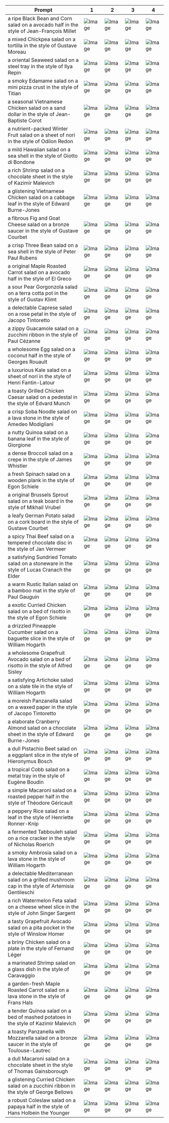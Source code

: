 | Prompt | 1 | 2 | 3 | 4 |
|-|-|-|-|-|
| a ripe Black Bean and Corn salad on a avocado half in the style of Jean-François Millet | ![Image](https://salad-benchmark-public-assets.s3.us-east-2.amazonaws.com/sdxl/997a7167-750f-4f72-8036-d92d79216292-0.jpg) | ![Image](https://salad-benchmark-public-assets.s3.us-east-2.amazonaws.com/sdxl/997a7167-750f-4f72-8036-d92d79216292-1.jpg) | ![Image](https://salad-benchmark-public-assets.s3.us-east-2.amazonaws.com/sdxl/997a7167-750f-4f72-8036-d92d79216292-2.jpg) | ![Image](https://salad-benchmark-public-assets.s3.us-east-2.amazonaws.com/sdxl/997a7167-750f-4f72-8036-d92d79216292-3.jpg) |
| a mixed Chickpea salad on a tortilla in the style of Gustave Moreau | ![Image](https://salad-benchmark-public-assets.s3.us-east-2.amazonaws.com/sdxl/de675edb-f0df-4ea7-966d-2af0c28d2beb-0.jpg) | ![Image](https://salad-benchmark-public-assets.s3.us-east-2.amazonaws.com/sdxl/de675edb-f0df-4ea7-966d-2af0c28d2beb-1.jpg) | ![Image](https://salad-benchmark-public-assets.s3.us-east-2.amazonaws.com/sdxl/de675edb-f0df-4ea7-966d-2af0c28d2beb-2.jpg) | ![Image](https://salad-benchmark-public-assets.s3.us-east-2.amazonaws.com/sdxl/de675edb-f0df-4ea7-966d-2af0c28d2beb-3.jpg) |
| a oriental Seaweed salad on a steel tray in the style of Ilya Repin | ![Image](https://salad-benchmark-public-assets.s3.us-east-2.amazonaws.com/sdxl/8211d410-eda7-4e50-90e0-ad23e429110f-0.jpg) | ![Image](https://salad-benchmark-public-assets.s3.us-east-2.amazonaws.com/sdxl/8211d410-eda7-4e50-90e0-ad23e429110f-1.jpg) | ![Image](https://salad-benchmark-public-assets.s3.us-east-2.amazonaws.com/sdxl/8211d410-eda7-4e50-90e0-ad23e429110f-2.jpg) | ![Image](https://salad-benchmark-public-assets.s3.us-east-2.amazonaws.com/sdxl/8211d410-eda7-4e50-90e0-ad23e429110f-3.jpg) |
| a smoky Edamame salad on a mini pizza crust in the style of Titian | ![Image](https://salad-benchmark-public-assets.s3.us-east-2.amazonaws.com/sdxl/2429326f-c052-4681-be36-5ebf190675f8-0.jpg) | ![Image](https://salad-benchmark-public-assets.s3.us-east-2.amazonaws.com/sdxl/2429326f-c052-4681-be36-5ebf190675f8-1.jpg) | ![Image](https://salad-benchmark-public-assets.s3.us-east-2.amazonaws.com/sdxl/2429326f-c052-4681-be36-5ebf190675f8-2.jpg) | ![Image](https://salad-benchmark-public-assets.s3.us-east-2.amazonaws.com/sdxl/2429326f-c052-4681-be36-5ebf190675f8-3.jpg) |
| a seasonal Vietnamese Chicken salad on a sand dollar in the style of Jean-Baptiste Corot | ![Image](https://salad-benchmark-public-assets.s3.us-east-2.amazonaws.com/sdxl/0d2933d5-586b-41f2-bcb8-dafab7a89e89-0.jpg) | ![Image](https://salad-benchmark-public-assets.s3.us-east-2.amazonaws.com/sdxl/0d2933d5-586b-41f2-bcb8-dafab7a89e89-1.jpg) | ![Image](https://salad-benchmark-public-assets.s3.us-east-2.amazonaws.com/sdxl/0d2933d5-586b-41f2-bcb8-dafab7a89e89-2.jpg) | ![Image](https://salad-benchmark-public-assets.s3.us-east-2.amazonaws.com/sdxl/0d2933d5-586b-41f2-bcb8-dafab7a89e89-3.jpg) |
| a nutrient-packed Winter Fruit salad on a sheet of nori in the style of Odilon Redon | ![Image](https://salad-benchmark-public-assets.s3.us-east-2.amazonaws.com/sdxl/1f386232-ea81-4e24-9728-5f9867d9c857-0.jpg) | ![Image](https://salad-benchmark-public-assets.s3.us-east-2.amazonaws.com/sdxl/1f386232-ea81-4e24-9728-5f9867d9c857-1.jpg) | ![Image](https://salad-benchmark-public-assets.s3.us-east-2.amazonaws.com/sdxl/1f386232-ea81-4e24-9728-5f9867d9c857-2.jpg) | ![Image](https://salad-benchmark-public-assets.s3.us-east-2.amazonaws.com/sdxl/1f386232-ea81-4e24-9728-5f9867d9c857-3.jpg) |
| a mild Hawaiian salad on a sea shell in the style of Giotto di Bondone | ![Image](https://salad-benchmark-public-assets.s3.us-east-2.amazonaws.com/sdxl/6e5290da-e488-4dc3-85fe-19d69c2045a4-0.jpg) | ![Image](https://salad-benchmark-public-assets.s3.us-east-2.amazonaws.com/sdxl/6e5290da-e488-4dc3-85fe-19d69c2045a4-1.jpg) | ![Image](https://salad-benchmark-public-assets.s3.us-east-2.amazonaws.com/sdxl/6e5290da-e488-4dc3-85fe-19d69c2045a4-2.jpg) | ![Image](https://salad-benchmark-public-assets.s3.us-east-2.amazonaws.com/sdxl/6e5290da-e488-4dc3-85fe-19d69c2045a4-3.jpg) |
| a rich Shrimp salad on a chocolate sheet in the style of Kazimir Malevich | ![Image](https://salad-benchmark-public-assets.s3.us-east-2.amazonaws.com/sdxl/65811f5a-67fa-41dd-b138-ccbe6041e2e4-0.jpg) | ![Image](https://salad-benchmark-public-assets.s3.us-east-2.amazonaws.com/sdxl/65811f5a-67fa-41dd-b138-ccbe6041e2e4-1.jpg) | ![Image](https://salad-benchmark-public-assets.s3.us-east-2.amazonaws.com/sdxl/65811f5a-67fa-41dd-b138-ccbe6041e2e4-2.jpg) | ![Image](https://salad-benchmark-public-assets.s3.us-east-2.amazonaws.com/sdxl/65811f5a-67fa-41dd-b138-ccbe6041e2e4-3.jpg) |
| a glistening Vietnamese Chicken salad on a cabbage leaf in the style of Edward Burne-Jones | ![Image](https://salad-benchmark-public-assets.s3.us-east-2.amazonaws.com/sdxl/52c1d432-78ff-436e-9d91-eab56592d1a5-0.jpg) | ![Image](https://salad-benchmark-public-assets.s3.us-east-2.amazonaws.com/sdxl/52c1d432-78ff-436e-9d91-eab56592d1a5-1.jpg) | ![Image](https://salad-benchmark-public-assets.s3.us-east-2.amazonaws.com/sdxl/52c1d432-78ff-436e-9d91-eab56592d1a5-2.jpg) | ![Image](https://salad-benchmark-public-assets.s3.us-east-2.amazonaws.com/sdxl/52c1d432-78ff-436e-9d91-eab56592d1a5-3.jpg) |
| a fibrous Fig and Goat Cheese salad on a bronze saucer in the style of Gustave Courbet | ![Image](https://salad-benchmark-public-assets.s3.us-east-2.amazonaws.com/sdxl/92d1f2ad-933e-4115-aec2-4ab818a84a98-0.jpg) | ![Image](https://salad-benchmark-public-assets.s3.us-east-2.amazonaws.com/sdxl/92d1f2ad-933e-4115-aec2-4ab818a84a98-1.jpg) | ![Image](https://salad-benchmark-public-assets.s3.us-east-2.amazonaws.com/sdxl/92d1f2ad-933e-4115-aec2-4ab818a84a98-2.jpg) | ![Image](https://salad-benchmark-public-assets.s3.us-east-2.amazonaws.com/sdxl/92d1f2ad-933e-4115-aec2-4ab818a84a98-3.jpg) |
| a crisp Three Bean salad on a sea shell in the style of Peter Paul Rubens | ![Image](https://salad-benchmark-public-assets.s3.us-east-2.amazonaws.com/sdxl/36aaddaf-3786-4d3c-920f-41a9007c8e7b-0.jpg) | ![Image](https://salad-benchmark-public-assets.s3.us-east-2.amazonaws.com/sdxl/36aaddaf-3786-4d3c-920f-41a9007c8e7b-1.jpg) | ![Image](https://salad-benchmark-public-assets.s3.us-east-2.amazonaws.com/sdxl/36aaddaf-3786-4d3c-920f-41a9007c8e7b-2.jpg) | ![Image](https://salad-benchmark-public-assets.s3.us-east-2.amazonaws.com/sdxl/36aaddaf-3786-4d3c-920f-41a9007c8e7b-3.jpg) |
| a original Maple Roasted Carrot salad on a avocado half in the style of El Greco | ![Image](https://salad-benchmark-public-assets.s3.us-east-2.amazonaws.com/sdxl/4f72902c-783e-4cab-ac8d-e84094f55c95-0.jpg) | ![Image](https://salad-benchmark-public-assets.s3.us-east-2.amazonaws.com/sdxl/4f72902c-783e-4cab-ac8d-e84094f55c95-1.jpg) | ![Image](https://salad-benchmark-public-assets.s3.us-east-2.amazonaws.com/sdxl/4f72902c-783e-4cab-ac8d-e84094f55c95-2.jpg) | ![Image](https://salad-benchmark-public-assets.s3.us-east-2.amazonaws.com/sdxl/4f72902c-783e-4cab-ac8d-e84094f55c95-3.jpg) |
| a sour Pear Gorgonzola salad on a terra cotta pot in the style of Gustav Klimt | ![Image](https://salad-benchmark-public-assets.s3.us-east-2.amazonaws.com/sdxl/deaf90d0-af32-4f45-be5e-31d7b4320355-0.jpg) | ![Image](https://salad-benchmark-public-assets.s3.us-east-2.amazonaws.com/sdxl/deaf90d0-af32-4f45-be5e-31d7b4320355-1.jpg) | ![Image](https://salad-benchmark-public-assets.s3.us-east-2.amazonaws.com/sdxl/deaf90d0-af32-4f45-be5e-31d7b4320355-2.jpg) | ![Image](https://salad-benchmark-public-assets.s3.us-east-2.amazonaws.com/sdxl/deaf90d0-af32-4f45-be5e-31d7b4320355-3.jpg) |
| a delectable Caprese salad on a rose petal in the style of Jacopo Tintoretto | ![Image](https://salad-benchmark-public-assets.s3.us-east-2.amazonaws.com/sdxl/64426b33-1d77-4de4-968b-48a76fb04dac-0.jpg) | ![Image](https://salad-benchmark-public-assets.s3.us-east-2.amazonaws.com/sdxl/64426b33-1d77-4de4-968b-48a76fb04dac-1.jpg) | ![Image](https://salad-benchmark-public-assets.s3.us-east-2.amazonaws.com/sdxl/64426b33-1d77-4de4-968b-48a76fb04dac-2.jpg) | ![Image](https://salad-benchmark-public-assets.s3.us-east-2.amazonaws.com/sdxl/64426b33-1d77-4de4-968b-48a76fb04dac-3.jpg) |
| a zippy Guacamole salad on a zucchini ribbon in the style of Paul Cézanne | ![Image](https://salad-benchmark-public-assets.s3.us-east-2.amazonaws.com/sdxl/a3f771b2-9505-46b2-93d1-b8a68c2ef14c-0.jpg) | ![Image](https://salad-benchmark-public-assets.s3.us-east-2.amazonaws.com/sdxl/a3f771b2-9505-46b2-93d1-b8a68c2ef14c-1.jpg) | ![Image](https://salad-benchmark-public-assets.s3.us-east-2.amazonaws.com/sdxl/a3f771b2-9505-46b2-93d1-b8a68c2ef14c-2.jpg) | ![Image](https://salad-benchmark-public-assets.s3.us-east-2.amazonaws.com/sdxl/a3f771b2-9505-46b2-93d1-b8a68c2ef14c-3.jpg) |
| a wholesome Egg salad on a coconut half in the style of Georges Rouault | ![Image](https://salad-benchmark-public-assets.s3.us-east-2.amazonaws.com/sdxl/86afe14b-7ea1-48c7-8c8f-b6c9aa4ee666-0.jpg) | ![Image](https://salad-benchmark-public-assets.s3.us-east-2.amazonaws.com/sdxl/86afe14b-7ea1-48c7-8c8f-b6c9aa4ee666-1.jpg) | ![Image](https://salad-benchmark-public-assets.s3.us-east-2.amazonaws.com/sdxl/86afe14b-7ea1-48c7-8c8f-b6c9aa4ee666-2.jpg) | ![Image](https://salad-benchmark-public-assets.s3.us-east-2.amazonaws.com/sdxl/86afe14b-7ea1-48c7-8c8f-b6c9aa4ee666-3.jpg) |
| a luxurious Kale salad on a sheet of nori in the style of Henri Fantin-Latour | ![Image](https://salad-benchmark-public-assets.s3.us-east-2.amazonaws.com/sdxl/38ba87b9-d737-42ac-ab64-f9160bd9fa32-0.jpg) | ![Image](https://salad-benchmark-public-assets.s3.us-east-2.amazonaws.com/sdxl/38ba87b9-d737-42ac-ab64-f9160bd9fa32-1.jpg) | ![Image](https://salad-benchmark-public-assets.s3.us-east-2.amazonaws.com/sdxl/38ba87b9-d737-42ac-ab64-f9160bd9fa32-2.jpg) | ![Image](https://salad-benchmark-public-assets.s3.us-east-2.amazonaws.com/sdxl/38ba87b9-d737-42ac-ab64-f9160bd9fa32-3.jpg) |
| a toasty Grilled Chicken Caesar salad on a pedestal in the style of Edvard Munch | ![Image](https://salad-benchmark-public-assets.s3.us-east-2.amazonaws.com/sdxl/6504201f-3960-4858-ad38-1d86b1827e01-0.jpg) | ![Image](https://salad-benchmark-public-assets.s3.us-east-2.amazonaws.com/sdxl/6504201f-3960-4858-ad38-1d86b1827e01-1.jpg) | ![Image](https://salad-benchmark-public-assets.s3.us-east-2.amazonaws.com/sdxl/6504201f-3960-4858-ad38-1d86b1827e01-2.jpg) | ![Image](https://salad-benchmark-public-assets.s3.us-east-2.amazonaws.com/sdxl/6504201f-3960-4858-ad38-1d86b1827e01-3.jpg) |
| a crisp Soba Noodle salad on a lava stone in the style of Amedeo Modigliani | ![Image](https://salad-benchmark-public-assets.s3.us-east-2.amazonaws.com/sdxl/2b9e4fec-ddd9-4fe6-9fb1-19b98bb8866c-0.jpg) | ![Image](https://salad-benchmark-public-assets.s3.us-east-2.amazonaws.com/sdxl/2b9e4fec-ddd9-4fe6-9fb1-19b98bb8866c-1.jpg) | ![Image](https://salad-benchmark-public-assets.s3.us-east-2.amazonaws.com/sdxl/2b9e4fec-ddd9-4fe6-9fb1-19b98bb8866c-2.jpg) | ![Image](https://salad-benchmark-public-assets.s3.us-east-2.amazonaws.com/sdxl/2b9e4fec-ddd9-4fe6-9fb1-19b98bb8866c-3.jpg) |
| a nutty Quinoa salad on a banana leaf in the style of Giorgione | ![Image](https://salad-benchmark-public-assets.s3.us-east-2.amazonaws.com/sdxl/405433d0-3c25-4b68-9c53-dc7d45fa8a8b-0.jpg) | ![Image](https://salad-benchmark-public-assets.s3.us-east-2.amazonaws.com/sdxl/405433d0-3c25-4b68-9c53-dc7d45fa8a8b-1.jpg) | ![Image](https://salad-benchmark-public-assets.s3.us-east-2.amazonaws.com/sdxl/405433d0-3c25-4b68-9c53-dc7d45fa8a8b-2.jpg) | ![Image](https://salad-benchmark-public-assets.s3.us-east-2.amazonaws.com/sdxl/405433d0-3c25-4b68-9c53-dc7d45fa8a8b-3.jpg) |
| a dense Broccoli salad on a crepe in the style of James Whistler | ![Image](https://salad-benchmark-public-assets.s3.us-east-2.amazonaws.com/sdxl/b2f89d28-fa0c-4702-afc8-ab9d6582a612-0.jpg) | ![Image](https://salad-benchmark-public-assets.s3.us-east-2.amazonaws.com/sdxl/b2f89d28-fa0c-4702-afc8-ab9d6582a612-1.jpg) | ![Image](https://salad-benchmark-public-assets.s3.us-east-2.amazonaws.com/sdxl/b2f89d28-fa0c-4702-afc8-ab9d6582a612-2.jpg) | ![Image](https://salad-benchmark-public-assets.s3.us-east-2.amazonaws.com/sdxl/b2f89d28-fa0c-4702-afc8-ab9d6582a612-3.jpg) |
| a fresh Spinach salad on a wooden plank in the style of Egon Schiele | ![Image](https://salad-benchmark-public-assets.s3.us-east-2.amazonaws.com/sdxl/0c3aaf46-3e72-4044-b8da-f3886e56650d-0.jpg) | ![Image](https://salad-benchmark-public-assets.s3.us-east-2.amazonaws.com/sdxl/0c3aaf46-3e72-4044-b8da-f3886e56650d-1.jpg) | ![Image](https://salad-benchmark-public-assets.s3.us-east-2.amazonaws.com/sdxl/0c3aaf46-3e72-4044-b8da-f3886e56650d-2.jpg) | ![Image](https://salad-benchmark-public-assets.s3.us-east-2.amazonaws.com/sdxl/0c3aaf46-3e72-4044-b8da-f3886e56650d-3.jpg) |
| a original Brussels Sprout salad on a teak board in the style of Mikhail Vrubel | ![Image](https://salad-benchmark-public-assets.s3.us-east-2.amazonaws.com/sdxl/dd8fa189-7bee-4387-bb22-94be2b9d3d69-0.jpg) | ![Image](https://salad-benchmark-public-assets.s3.us-east-2.amazonaws.com/sdxl/dd8fa189-7bee-4387-bb22-94be2b9d3d69-1.jpg) | ![Image](https://salad-benchmark-public-assets.s3.us-east-2.amazonaws.com/sdxl/dd8fa189-7bee-4387-bb22-94be2b9d3d69-2.jpg) | ![Image](https://salad-benchmark-public-assets.s3.us-east-2.amazonaws.com/sdxl/dd8fa189-7bee-4387-bb22-94be2b9d3d69-3.jpg) |
| a leafy German Potato salad on a cork board in the style of Gustave Courbet | ![Image](https://salad-benchmark-public-assets.s3.us-east-2.amazonaws.com/sdxl/108889e2-7fcb-4a54-bea7-96f8003f7bc3-0.jpg) | ![Image](https://salad-benchmark-public-assets.s3.us-east-2.amazonaws.com/sdxl/108889e2-7fcb-4a54-bea7-96f8003f7bc3-1.jpg) | ![Image](https://salad-benchmark-public-assets.s3.us-east-2.amazonaws.com/sdxl/108889e2-7fcb-4a54-bea7-96f8003f7bc3-2.jpg) | ![Image](https://salad-benchmark-public-assets.s3.us-east-2.amazonaws.com/sdxl/108889e2-7fcb-4a54-bea7-96f8003f7bc3-3.jpg) |
| a spicy Thai Beef salad on a tempered chocolate disc in the style of Jan Vermeer | ![Image](https://salad-benchmark-public-assets.s3.us-east-2.amazonaws.com/sdxl/732b4f33-5843-4a96-b71e-a7fb13512039-0.jpg) | ![Image](https://salad-benchmark-public-assets.s3.us-east-2.amazonaws.com/sdxl/732b4f33-5843-4a96-b71e-a7fb13512039-1.jpg) | ![Image](https://salad-benchmark-public-assets.s3.us-east-2.amazonaws.com/sdxl/732b4f33-5843-4a96-b71e-a7fb13512039-2.jpg) | ![Image](https://salad-benchmark-public-assets.s3.us-east-2.amazonaws.com/sdxl/732b4f33-5843-4a96-b71e-a7fb13512039-3.jpg) |
| a satisfying Sundried Tomato salad on a stoneware in the style of Lucas Cranach the Elder | ![Image](https://salad-benchmark-public-assets.s3.us-east-2.amazonaws.com/sdxl/9dd9c9c0-f13c-4661-909e-ee7c02ae6943-0.jpg) | ![Image](https://salad-benchmark-public-assets.s3.us-east-2.amazonaws.com/sdxl/9dd9c9c0-f13c-4661-909e-ee7c02ae6943-1.jpg) | ![Image](https://salad-benchmark-public-assets.s3.us-east-2.amazonaws.com/sdxl/9dd9c9c0-f13c-4661-909e-ee7c02ae6943-2.jpg) | ![Image](https://salad-benchmark-public-assets.s3.us-east-2.amazonaws.com/sdxl/9dd9c9c0-f13c-4661-909e-ee7c02ae6943-3.jpg) |
| a warm Rustic Italian salad on a bamboo mat in the style of Paul Gauguin | ![Image](https://salad-benchmark-public-assets.s3.us-east-2.amazonaws.com/sdxl/47b48860-edd4-433d-86e7-36e1a9295e29-0.jpg) | ![Image](https://salad-benchmark-public-assets.s3.us-east-2.amazonaws.com/sdxl/47b48860-edd4-433d-86e7-36e1a9295e29-1.jpg) | ![Image](https://salad-benchmark-public-assets.s3.us-east-2.amazonaws.com/sdxl/47b48860-edd4-433d-86e7-36e1a9295e29-2.jpg) | ![Image](https://salad-benchmark-public-assets.s3.us-east-2.amazonaws.com/sdxl/47b48860-edd4-433d-86e7-36e1a9295e29-3.jpg) |
| a exotic Curried Chicken salad on a bed of risotto in the style of Egon Schiele | ![Image](https://salad-benchmark-public-assets.s3.us-east-2.amazonaws.com/sdxl/f7f9aae6-d180-42d2-a15c-07004d7c6e38-0.jpg) | ![Image](https://salad-benchmark-public-assets.s3.us-east-2.amazonaws.com/sdxl/f7f9aae6-d180-42d2-a15c-07004d7c6e38-1.jpg) | ![Image](https://salad-benchmark-public-assets.s3.us-east-2.amazonaws.com/sdxl/f7f9aae6-d180-42d2-a15c-07004d7c6e38-2.jpg) | ![Image](https://salad-benchmark-public-assets.s3.us-east-2.amazonaws.com/sdxl/f7f9aae6-d180-42d2-a15c-07004d7c6e38-3.jpg) |
| a drizzled Pineapple Cucumber salad on a baguette slice in the style of William Hogarth | ![Image](https://salad-benchmark-public-assets.s3.us-east-2.amazonaws.com/sdxl/04984f54-5f30-4ac0-84f8-b395796b3c8e-0.jpg) | ![Image](https://salad-benchmark-public-assets.s3.us-east-2.amazonaws.com/sdxl/04984f54-5f30-4ac0-84f8-b395796b3c8e-1.jpg) | ![Image](https://salad-benchmark-public-assets.s3.us-east-2.amazonaws.com/sdxl/04984f54-5f30-4ac0-84f8-b395796b3c8e-2.jpg) | ![Image](https://salad-benchmark-public-assets.s3.us-east-2.amazonaws.com/sdxl/04984f54-5f30-4ac0-84f8-b395796b3c8e-3.jpg) |
| a wholesome Grapefruit Avocado salad on a bed of risotto in the style of Alfred Sisley | ![Image](https://salad-benchmark-public-assets.s3.us-east-2.amazonaws.com/sdxl/5ac47fba-bb8e-44d1-909c-941ed63f41ce-0.jpg) | ![Image](https://salad-benchmark-public-assets.s3.us-east-2.amazonaws.com/sdxl/5ac47fba-bb8e-44d1-909c-941ed63f41ce-1.jpg) | ![Image](https://salad-benchmark-public-assets.s3.us-east-2.amazonaws.com/sdxl/5ac47fba-bb8e-44d1-909c-941ed63f41ce-2.jpg) | ![Image](https://salad-benchmark-public-assets.s3.us-east-2.amazonaws.com/sdxl/5ac47fba-bb8e-44d1-909c-941ed63f41ce-3.jpg) |
| a satisfying Artichoke salad on a slate tile in the style of William Hogarth | ![Image](https://salad-benchmark-public-assets.s3.us-east-2.amazonaws.com/sdxl/0383cab0-3349-42e8-92ff-df56d6d91aff-0.jpg) | ![Image](https://salad-benchmark-public-assets.s3.us-east-2.amazonaws.com/sdxl/0383cab0-3349-42e8-92ff-df56d6d91aff-1.jpg) | ![Image](https://salad-benchmark-public-assets.s3.us-east-2.amazonaws.com/sdxl/0383cab0-3349-42e8-92ff-df56d6d91aff-2.jpg) | ![Image](https://salad-benchmark-public-assets.s3.us-east-2.amazonaws.com/sdxl/0383cab0-3349-42e8-92ff-df56d6d91aff-3.jpg) |
| a moreish Panzanella salad on a waxed paper in the style of Jacopo Tintoretto | ![Image](https://salad-benchmark-public-assets.s3.us-east-2.amazonaws.com/sdxl/0862f9f2-8d80-4611-9329-dbe6c657640e-0.jpg) | ![Image](https://salad-benchmark-public-assets.s3.us-east-2.amazonaws.com/sdxl/0862f9f2-8d80-4611-9329-dbe6c657640e-1.jpg) | ![Image](https://salad-benchmark-public-assets.s3.us-east-2.amazonaws.com/sdxl/0862f9f2-8d80-4611-9329-dbe6c657640e-2.jpg) | ![Image](https://salad-benchmark-public-assets.s3.us-east-2.amazonaws.com/sdxl/0862f9f2-8d80-4611-9329-dbe6c657640e-3.jpg) |
| a elaborate Cranberry Almond salad on a chocolate sheet in the style of Edward Burne-Jones | ![Image](https://salad-benchmark-public-assets.s3.us-east-2.amazonaws.com/sdxl/9a0ff217-1c9b-4bf7-9a7d-ae2fd7a03baa-0.jpg) | ![Image](https://salad-benchmark-public-assets.s3.us-east-2.amazonaws.com/sdxl/9a0ff217-1c9b-4bf7-9a7d-ae2fd7a03baa-1.jpg) | ![Image](https://salad-benchmark-public-assets.s3.us-east-2.amazonaws.com/sdxl/9a0ff217-1c9b-4bf7-9a7d-ae2fd7a03baa-2.jpg) | ![Image](https://salad-benchmark-public-assets.s3.us-east-2.amazonaws.com/sdxl/9a0ff217-1c9b-4bf7-9a7d-ae2fd7a03baa-3.jpg) |
| a dull Pistachio Beet salad on a eggplant slice in the style of Hieronymus Bosch | ![Image](https://salad-benchmark-public-assets.s3.us-east-2.amazonaws.com/sdxl/f9f99383-9fc8-4b28-b726-7124e1f55fc9-0.jpg) | ![Image](https://salad-benchmark-public-assets.s3.us-east-2.amazonaws.com/sdxl/f9f99383-9fc8-4b28-b726-7124e1f55fc9-1.jpg) | ![Image](https://salad-benchmark-public-assets.s3.us-east-2.amazonaws.com/sdxl/f9f99383-9fc8-4b28-b726-7124e1f55fc9-2.jpg) | ![Image](https://salad-benchmark-public-assets.s3.us-east-2.amazonaws.com/sdxl/f9f99383-9fc8-4b28-b726-7124e1f55fc9-3.jpg) |
| a tropical Cobb salad on a metal tray in the style of Eugène Boudin | ![Image](https://salad-benchmark-public-assets.s3.us-east-2.amazonaws.com/sdxl/300069a7-028c-4dab-9ab8-1fee53096f49-0.jpg) | ![Image](https://salad-benchmark-public-assets.s3.us-east-2.amazonaws.com/sdxl/300069a7-028c-4dab-9ab8-1fee53096f49-1.jpg) | ![Image](https://salad-benchmark-public-assets.s3.us-east-2.amazonaws.com/sdxl/300069a7-028c-4dab-9ab8-1fee53096f49-2.jpg) | ![Image](https://salad-benchmark-public-assets.s3.us-east-2.amazonaws.com/sdxl/300069a7-028c-4dab-9ab8-1fee53096f49-3.jpg) |
| a simple Macaroni salad on a roasted pepper half in the style of Théodore Géricault | ![Image](https://salad-benchmark-public-assets.s3.us-east-2.amazonaws.com/sdxl/8c5353f2-c842-4811-a0b0-500371178c7a-0.jpg) | ![Image](https://salad-benchmark-public-assets.s3.us-east-2.amazonaws.com/sdxl/8c5353f2-c842-4811-a0b0-500371178c7a-1.jpg) | ![Image](https://salad-benchmark-public-assets.s3.us-east-2.amazonaws.com/sdxl/8c5353f2-c842-4811-a0b0-500371178c7a-2.jpg) | ![Image](https://salad-benchmark-public-assets.s3.us-east-2.amazonaws.com/sdxl/8c5353f2-c842-4811-a0b0-500371178c7a-3.jpg) |
| a peppery Rice salad on a leaf in the style of Henriette Ronner-Knip | ![Image](https://salad-benchmark-public-assets.s3.us-east-2.amazonaws.com/sdxl/adf3f2fb-475b-4621-b9ee-60796d14a8c4-0.jpg) | ![Image](https://salad-benchmark-public-assets.s3.us-east-2.amazonaws.com/sdxl/adf3f2fb-475b-4621-b9ee-60796d14a8c4-1.jpg) | ![Image](https://salad-benchmark-public-assets.s3.us-east-2.amazonaws.com/sdxl/adf3f2fb-475b-4621-b9ee-60796d14a8c4-2.jpg) | ![Image](https://salad-benchmark-public-assets.s3.us-east-2.amazonaws.com/sdxl/adf3f2fb-475b-4621-b9ee-60796d14a8c4-3.jpg) |
| a fermented Tabbouleh salad on a rice cracker in the style of Nicholas Roerich | ![Image](https://salad-benchmark-public-assets.s3.us-east-2.amazonaws.com/sdxl/473031dc-22e3-45b3-8b8a-85305c14171b-0.jpg) | ![Image](https://salad-benchmark-public-assets.s3.us-east-2.amazonaws.com/sdxl/473031dc-22e3-45b3-8b8a-85305c14171b-1.jpg) | ![Image](https://salad-benchmark-public-assets.s3.us-east-2.amazonaws.com/sdxl/473031dc-22e3-45b3-8b8a-85305c14171b-2.jpg) | ![Image](https://salad-benchmark-public-assets.s3.us-east-2.amazonaws.com/sdxl/473031dc-22e3-45b3-8b8a-85305c14171b-3.jpg) |
| a smoky Ambrosia salad on a lava stone in the style of William Hogarth | ![Image](https://salad-benchmark-public-assets.s3.us-east-2.amazonaws.com/sdxl/102361f6-8566-4cf7-9989-2ce2400dddfe-0.jpg) | ![Image](https://salad-benchmark-public-assets.s3.us-east-2.amazonaws.com/sdxl/102361f6-8566-4cf7-9989-2ce2400dddfe-1.jpg) | ![Image](https://salad-benchmark-public-assets.s3.us-east-2.amazonaws.com/sdxl/102361f6-8566-4cf7-9989-2ce2400dddfe-2.jpg) | ![Image](https://salad-benchmark-public-assets.s3.us-east-2.amazonaws.com/sdxl/102361f6-8566-4cf7-9989-2ce2400dddfe-3.jpg) |
| a delectable Mediterranean salad on a grilled mushroom cap in the style of Artemisia Gentileschi | ![Image](https://salad-benchmark-public-assets.s3.us-east-2.amazonaws.com/sdxl/5aaf604d-7507-4512-8d74-2e4b18123183-0.jpg) | ![Image](https://salad-benchmark-public-assets.s3.us-east-2.amazonaws.com/sdxl/5aaf604d-7507-4512-8d74-2e4b18123183-1.jpg) | ![Image](https://salad-benchmark-public-assets.s3.us-east-2.amazonaws.com/sdxl/5aaf604d-7507-4512-8d74-2e4b18123183-2.jpg) | ![Image](https://salad-benchmark-public-assets.s3.us-east-2.amazonaws.com/sdxl/5aaf604d-7507-4512-8d74-2e4b18123183-3.jpg) |
| a rich Watermelon Feta salad on a cheese wheel slice in the style of John Singer Sargent | ![Image](https://salad-benchmark-public-assets.s3.us-east-2.amazonaws.com/sdxl/d77ec855-0f1c-41e2-8599-f1e138a0eeba-0.jpg) | ![Image](https://salad-benchmark-public-assets.s3.us-east-2.amazonaws.com/sdxl/d77ec855-0f1c-41e2-8599-f1e138a0eeba-1.jpg) | ![Image](https://salad-benchmark-public-assets.s3.us-east-2.amazonaws.com/sdxl/d77ec855-0f1c-41e2-8599-f1e138a0eeba-2.jpg) | ![Image](https://salad-benchmark-public-assets.s3.us-east-2.amazonaws.com/sdxl/d77ec855-0f1c-41e2-8599-f1e138a0eeba-3.jpg) |
| a tasty Grapefruit Avocado salad on a pita pocket in the style of Winslow Homer | ![Image](https://salad-benchmark-public-assets.s3.us-east-2.amazonaws.com/sdxl/cbc8420d-6d37-4e83-b14a-0d78d1473146-0.jpg) | ![Image](https://salad-benchmark-public-assets.s3.us-east-2.amazonaws.com/sdxl/cbc8420d-6d37-4e83-b14a-0d78d1473146-1.jpg) | ![Image](https://salad-benchmark-public-assets.s3.us-east-2.amazonaws.com/sdxl/cbc8420d-6d37-4e83-b14a-0d78d1473146-2.jpg) | ![Image](https://salad-benchmark-public-assets.s3.us-east-2.amazonaws.com/sdxl/cbc8420d-6d37-4e83-b14a-0d78d1473146-3.jpg) |
| a briny Chicken salad on a plate in the style of Fernand Léger | ![Image](https://salad-benchmark-public-assets.s3.us-east-2.amazonaws.com/sdxl/c25196f3-ef81-4aeb-bce3-d0bc826ec61c-0.jpg) | ![Image](https://salad-benchmark-public-assets.s3.us-east-2.amazonaws.com/sdxl/c25196f3-ef81-4aeb-bce3-d0bc826ec61c-1.jpg) | ![Image](https://salad-benchmark-public-assets.s3.us-east-2.amazonaws.com/sdxl/c25196f3-ef81-4aeb-bce3-d0bc826ec61c-2.jpg) | ![Image](https://salad-benchmark-public-assets.s3.us-east-2.amazonaws.com/sdxl/c25196f3-ef81-4aeb-bce3-d0bc826ec61c-3.jpg) |
| a marinated Shrimp salad on a glass dish in the style of Caravaggio | ![Image](https://salad-benchmark-public-assets.s3.us-east-2.amazonaws.com/sdxl/a51b786e-bc52-415d-8651-3ece3da78116-0.jpg) | ![Image](https://salad-benchmark-public-assets.s3.us-east-2.amazonaws.com/sdxl/a51b786e-bc52-415d-8651-3ece3da78116-1.jpg) | ![Image](https://salad-benchmark-public-assets.s3.us-east-2.amazonaws.com/sdxl/a51b786e-bc52-415d-8651-3ece3da78116-2.jpg) | ![Image](https://salad-benchmark-public-assets.s3.us-east-2.amazonaws.com/sdxl/a51b786e-bc52-415d-8651-3ece3da78116-3.jpg) |
| a garden-fresh Maple Roasted Carrot salad on a lava stone in the style of Frans Hals | ![Image](https://salad-benchmark-public-assets.s3.us-east-2.amazonaws.com/sdxl/40601d4e-f275-43fe-a8a2-802ea8b3aac6-0.jpg) | ![Image](https://salad-benchmark-public-assets.s3.us-east-2.amazonaws.com/sdxl/40601d4e-f275-43fe-a8a2-802ea8b3aac6-1.jpg) | ![Image](https://salad-benchmark-public-assets.s3.us-east-2.amazonaws.com/sdxl/40601d4e-f275-43fe-a8a2-802ea8b3aac6-2.jpg) | ![Image](https://salad-benchmark-public-assets.s3.us-east-2.amazonaws.com/sdxl/40601d4e-f275-43fe-a8a2-802ea8b3aac6-3.jpg) |
| a tender Quinoa salad on a bed of mashed potatoes in the style of Kazimir Malevich | ![Image](https://salad-benchmark-public-assets.s3.us-east-2.amazonaws.com/sdxl/c9d1a484-21c5-4c5e-9e61-049fd706c705-0.jpg) | ![Image](https://salad-benchmark-public-assets.s3.us-east-2.amazonaws.com/sdxl/c9d1a484-21c5-4c5e-9e61-049fd706c705-1.jpg) | ![Image](https://salad-benchmark-public-assets.s3.us-east-2.amazonaws.com/sdxl/c9d1a484-21c5-4c5e-9e61-049fd706c705-2.jpg) | ![Image](https://salad-benchmark-public-assets.s3.us-east-2.amazonaws.com/sdxl/c9d1a484-21c5-4c5e-9e61-049fd706c705-3.jpg) |
| a toasty Panzanella with Mozzarella salad on a bronze saucer in the style of Toulouse-Lautrec | ![Image](https://salad-benchmark-public-assets.s3.us-east-2.amazonaws.com/sdxl/13cd2224-d18d-4c14-9f8d-5600f540c295-0.jpg) | ![Image](https://salad-benchmark-public-assets.s3.us-east-2.amazonaws.com/sdxl/13cd2224-d18d-4c14-9f8d-5600f540c295-1.jpg) | ![Image](https://salad-benchmark-public-assets.s3.us-east-2.amazonaws.com/sdxl/13cd2224-d18d-4c14-9f8d-5600f540c295-2.jpg) | ![Image](https://salad-benchmark-public-assets.s3.us-east-2.amazonaws.com/sdxl/13cd2224-d18d-4c14-9f8d-5600f540c295-3.jpg) |
| a dull Macaroni salad on a chocolate sheet in the style of Thomas Gainsborough | ![Image](https://salad-benchmark-public-assets.s3.us-east-2.amazonaws.com/sdxl/f0e97551-abb4-4e0e-80b7-33b87bc6b4d9-0.jpg) | ![Image](https://salad-benchmark-public-assets.s3.us-east-2.amazonaws.com/sdxl/f0e97551-abb4-4e0e-80b7-33b87bc6b4d9-1.jpg) | ![Image](https://salad-benchmark-public-assets.s3.us-east-2.amazonaws.com/sdxl/f0e97551-abb4-4e0e-80b7-33b87bc6b4d9-2.jpg) | ![Image](https://salad-benchmark-public-assets.s3.us-east-2.amazonaws.com/sdxl/f0e97551-abb4-4e0e-80b7-33b87bc6b4d9-3.jpg) |
| a glistening Curried Chicken salad on a zucchini ribbon in the style of George Bellows | ![Image](https://salad-benchmark-public-assets.s3.us-east-2.amazonaws.com/sdxl/a88713d1-65ad-46bd-97af-899425f58580-0.jpg) | ![Image](https://salad-benchmark-public-assets.s3.us-east-2.amazonaws.com/sdxl/a88713d1-65ad-46bd-97af-899425f58580-1.jpg) | ![Image](https://salad-benchmark-public-assets.s3.us-east-2.amazonaws.com/sdxl/a88713d1-65ad-46bd-97af-899425f58580-2.jpg) | ![Image](https://salad-benchmark-public-assets.s3.us-east-2.amazonaws.com/sdxl/a88713d1-65ad-46bd-97af-899425f58580-3.jpg) |
| a robust Coleslaw salad on a papaya half in the style of Hans Holbein the Younger | ![Image](https://salad-benchmark-public-assets.s3.us-east-2.amazonaws.com/sdxl/cb5e5d8e-e9a5-45f4-ab09-511459c531e8-0.jpg) | ![Image](https://salad-benchmark-public-assets.s3.us-east-2.amazonaws.com/sdxl/cb5e5d8e-e9a5-45f4-ab09-511459c531e8-1.jpg) | ![Image](https://salad-benchmark-public-assets.s3.us-east-2.amazonaws.com/sdxl/cb5e5d8e-e9a5-45f4-ab09-511459c531e8-2.jpg) | ![Image](https://salad-benchmark-public-assets.s3.us-east-2.amazonaws.com/sdxl/cb5e5d8e-e9a5-45f4-ab09-511459c531e8-3.jpg) |
